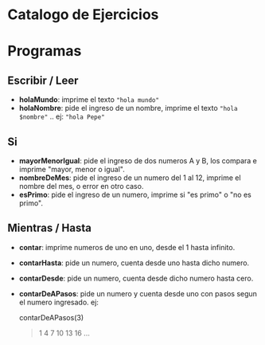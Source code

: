 Catalogo de Ejercicios
======================

# Programas

## Escribir / Leer
- **holaMundo**: imprime el texto `"hola mundo"`
- **holaNombre**: pide el ingreso de un nombre, imprime el texto `"hola $nombre"` .. ej: `"hola Pepe"`

## Si
- **mayorMenorIgual**: pide el ingreso de dos numeros A y B, los compara e imprime "mayor, menor o igual".
- **nombreDeMes**: pide el ingreso de un numero del 1 al 12, imprime el nombre del mes, o error en otro caso.
- **esPrimo**: pide el ingreso de un numero, imprime si "es primo" o "no es primo".

## Mientras / Hasta
- **contar**: imprime numeros de uno en uno, desde el 1 hasta infinito.
- **contarHasta**: pide un numero, cuenta desde uno hasta dicho numero.
- **contarDesde**: pide un numero, cuenta desde dicho numero hasta cero.
- **contarDeAPasos**: pide un numero y cuenta desde uno con pasos segun el numero ingresado. ej: 

    contarDeAPasos(3)
    > 1
    > 4
    > 7
    > 10
    > 13
    > 16
    > ...
